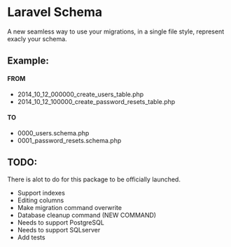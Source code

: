 # Laravel Schema

A new seamless way to use your migrations, in a single file style, represent exacly your schema.

## Example:

#### FROM

- 2014_10_12_000000_create_users_table.php
- 2014_10_12_100000_create_password_resets_table.php

#### TO

- 0000_users.schema.php
- 0001_password_resets.schema.php

## TODO:

There is alot to do for this package to be officially launched.

- Support indexes
- Editing columns
- Make migration command overwrite
- Database cleanup command (NEW COMMAND)
- Needs to support PostgreSQL
- Needs to support SQLserver
- Add tests
